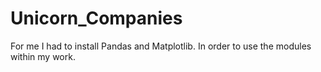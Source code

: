 # Unicorn_Companies
For me I had to install Pandas and Matplotlib. In order to use the modules within my work. 
